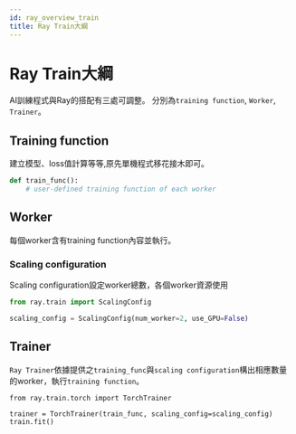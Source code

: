 ```yaml
---
id: ray_overview_train
title: Ray Train大綱
---
```


# Ray Train大綱
AI訓練程式與Ray的搭配有三處可調整。
分別為`training function`, `Worker`, `Trainer`。

## Training function
建立模型、loss值計算等等,原先單機程式移花接木即可。

```python
def train_func():
    # user-defined training function of each worker
```

## Worker
每個worker含有training function內容並執行。

### Scaling configuration
Scaling configuration設定worker總數，各個worker資源使用
```python
from ray.train import ScalingConfig

scaling_config = ScalingConfig(num_worker=2, use_GPU=False)
```

## Trainer
`Ray Trainer`依據提供之`training_func`與`scaling configuration`構出相應數量的worker，執行`training function`。

```
from ray.train.torch import TorchTrainer

trainer = TorchTrainer(train_func, scaling_config=scaling_config)
train.fit()
```
